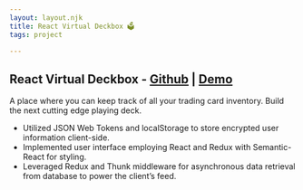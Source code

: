 ```yaml
---
layout: layout.njk
title: React Virtual Deckbox 🗳️
tags: project

---
```


<h2>React Virtual Deckbox - <a href="https://github.com/brew-o-doro/react-redux-deckbox">Github</a> | <a href="https://youtu.be/XusKpha1-8o">Demo</a></h2>
<p>A place where you can keep track of all your trading card inventory. Build the next cutting edge playing deck.</p>
<ul>
	<li>Utilized JSON Web Tokens and localStorage to store encrypted user information client-side.</li>
	<li>Implemented user interface employing React and Redux with Semantic-React for styling.</li>
	<li>Leveraged Redux and Thunk middleware for asynchronous data retrieval from database to power the client’s feed.</li>
</ul>